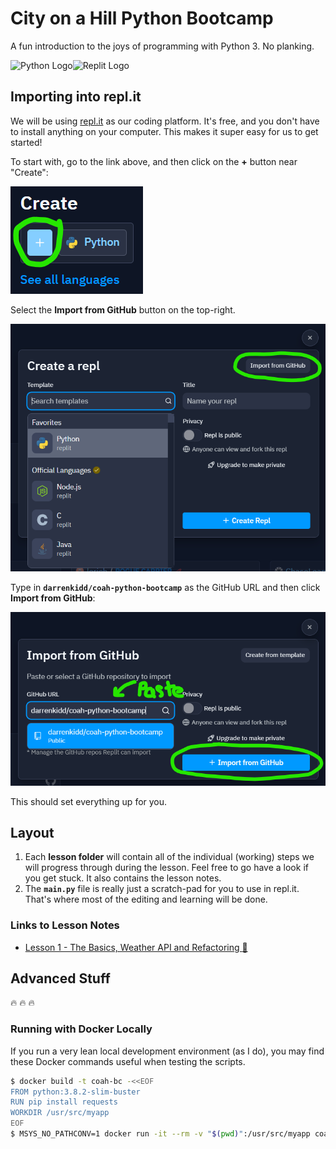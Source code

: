 # City on a Hill Python Bootcamp

A fun introduction to the joys of programming with Python 3. No planking.

<img alt="Python Logo" src="https://www.python.org/static/community_logos/python-logo-generic.svg" width="150" /><img alt="Replit Logo" src="https://cdn.freebiesupply.com/logos/large/2x/replit-logo-png-transparent.png" width="150" />

## Importing into repl.it

We will be using [repl.it](https://repl.it/) as our coding platform. It's free,
and you don't have to install anything on your computer. This makes it super easy
for us to get started!

To start with, go to the link above, and then click on the **+** button near "Create":

![Create Repl](create_repl.png)

Select the **Import from GitHub** button on the top-right.

![Import from GitHub](switch_modes.png)

Type in **`darrenkidd/coah-python-bootcamp`** as the GitHub URL and then click **Import from GitHub**:

![Import from GitHub](import_from_gh.png)

This should set everything up for you.

## Layout

1. Each **lesson folder** will contain all of the individual (working) steps we
will progress through during the lesson. Feel free to go have a look if you get
stuck. It also contains the lesson notes.
1. The **`main.py`** file is really just a scratch-pad for you to use in repl.it.
That's where most of the editing and learning will be done.

### Links to Lesson Notes

* [Lesson 1 - The Basics, Weather API and Refactoring :hatched_chick:](./lesson1/LESSON1_NOTES.md)

## Advanced Stuff

:fire: :fire: :fire:

### Running with Docker Locally

If you run a very lean local development environment (as I do), you may find
these Docker commands useful when testing the scripts.

```bash
$ docker build -t coah-bc -<<EOF
FROM python:3.8.2-slim-buster
RUN pip install requests
WORKDIR /usr/src/myapp
EOF
$ MSYS_NO_PATHCONV=1 docker run -it --rm -v "$(pwd)":/usr/src/myapp coah-bc python main.py
```
